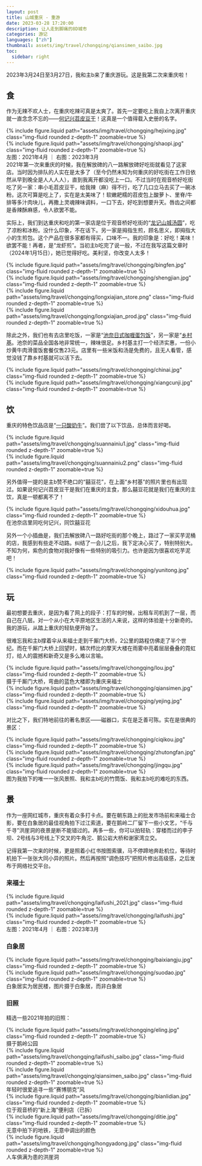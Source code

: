 ```yaml
---
layout: post
title: 山城重庆 - 重游
date: 2023-03-28 17:20:00
description: 让人走到脚痛的8D城市
categories: 游记
languages: ["zh"]
thumbnail: assets/img/travel/chongqing/qiansimen_saibo.jpg
toc:
  sidebar: right
---
```


2023年3月24日至3月27日，我和主b来了重庆游玩。这是我第二次来重庆啦！

## 食

作为无辣不欢人士，在重庆吃辣可真是太爽了。首先一定要吃上我自上次离开重庆就一直念念不忘的——[何记兴苕皮豆干](https://www.cqspdg.com/)！这真是一个值得载入史册的名字。

<div class="row mt-3">
    <div class="col-sm mt-3 mt-md-0">
        {% include figure.liquid path="assets/img/travel/chongqing/hejixing.jpg" class="img-fluid rounded z-depth-1" zoomable=true %}
    </div>
    <div class="col-sm mt-3 mt-md-0">
        {% include figure.liquid path="assets/img/travel/chongqing/shaopi.jpg" class="img-fluid rounded z-depth-1" zoomable=true %}
    </div>
</div>
<div class="caption">
    左图：2021年4月 ｜ 右图：2023年3月
</div>
2021年第一次来重庆的时候，我在解放碑的八一路解放碑好吃街就看见了这家店。当时因为排队的人实在是太多了（至今仍然未知为何重庆的好吃街在工作日依然从早到晚全是人人人人），直到我离开都没吃上一口。不过当时在观音桥好吃街吃了另一家：串小毛苕皮豆干，给我辣（麻）得不行，吃了几口立马去买了一碗冰粉。这次可算是吃上了，实在是太美味了！软嫩耙糯的苕皮包上酸萝卜、里脊/牛排等多汁肉块儿，再撒上灵魂辣味调料，一口下去，好吃到想要升天。唇齿之间都是香辣酥麻感，令人欲罢不能。

实际上，我们到达重庆和吃的第一家店是位于观音桥好吃街的“[龙记山城汤圆](http://www.longjiscty.com/11068/)”，吃了凉粉和冰粉。没什么印象，不在话下。另一家是拇指生煎，顾名思义，即拇指大小的生煎包。这个产品在很多家都有得买，口味不一。我的印象是：好吃！美味！欲罢不能！再者，是“龙虾煎”。当初主b吃完了说一般，不过在我写这篇文章时（2024年1月15日），她已觉得好吃。美利坚，你改变人太多！

<div class="row mt-3">
    <div class="col-sm mt-3 mt-md-0">
        {% include figure.liquid path="assets/img/travel/chongqing/bingfen.jpg" class="img-fluid rounded z-depth-1" zoomable=true %}
    </div>
    <div class="col-sm mt-3 mt-md-0">
        {% include figure.liquid path="assets/img/travel/chongqing/shengjian.jpg" class="img-fluid rounded z-depth-1" zoomable=true %}
    </div>
</div>
<div class="row mt-3">
    <div class="col-sm mt-3 mt-md-0">
        {% include figure.liquid path="assets/img/travel/chongqing/longxiajian_store.png" class="img-fluid rounded z-depth-1" zoomable=true %}
    </div>
    <div class="col-sm mt-3 mt-md-0">
        {% include figure.liquid path="assets/img/travel/chongqing/longxiajian_prod.jpg" class="img-fluid rounded z-depth-1" zoomable=true %}
    </div>
</div>

除此之外，我们也有去店里吃饭，一家是“[池奈日式咖喱蛋包饭](http://www.chinai.com.cn/)”，另一家是“[乡村基](https://www.csc100.com/)。池奈的菜品全国各地非常统一，辣味很足。乡村基主打一个经济实惠，一份小炒黄牛肉滑蛋饭套餐仅售23元。店里有一些米饭和汤是免费的，且无人看管，感觉没钱了靠乡村基就可以活下去。

<div class="row mt-3">
    <div class="col-sm mt-3 mt-md-0">
        {% include figure.liquid path="assets/img/travel/chongqing/chinai.jpg" class="img-fluid rounded z-depth-1" zoomable=true %}
    </div>
    <div class="col-sm mt-3 mt-md-0">
        {% include figure.liquid path="assets/img/travel/chongqing/xiangcunji.jpg" class="img-fluid rounded z-depth-1" zoomable=true %}
    </div>
</div>

## 饮

重庆的特色饮品店是“[一只酸奶牛](http://www.ayogurtcow.com/)”。我们尝了以下饮品，总体而言好喝。

<div class="row mt-3">
    <div class="col-sm mt-3 mt-md-0">
        {% include figure.liquid path="assets/img/travel/chongqing/suannainiu1.jpg" class="img-fluid rounded z-depth-1" zoomable=true %}
    </div>
    <div class="col-sm mt-3 mt-md-0">
        {% include figure.liquid path="assets/img/travel/chongqing/suannainiu2.png" class="img-fluid rounded z-depth-1" zoomable=true %}
    </div>
</div>

另外值得一提的是主b赞不绝口的“囍豆花”，在上面“乡村基”的照片里也有出现过。如果说何记兴苕皮豆干是我们在重庆的主食，那么囍豆花就是我们在重庆的主饮，真是一顿都离不了！

<div class="row mt-3">
    <div class="col-sm mt-3 mt-md-0">
        {% include figure.liquid path="assets/img/travel/chongqing/xidouhua.jpg" class="img-fluid rounded z-depth-1" zoomable=true %}
    </div>
</div>
<div class="caption">
    在池奈店里同吃何记兴，同饮囍豆花
</div>

另外一个小插曲是，我们去解放碑八一路好吃街的那个晚上，路过了一家买芋泥桶的店，我感到有些走不动路。纠结了一会儿之后，我下定决心买了，特别特别大。不知为何，紫色的食物对我好像有一些特别的吸引力。也许是因为很喜欢吃芋泥吧！

<div class="row mt-3">
    <div class="col-sm mt-3 mt-md-0">
        {% include figure.liquid path="assets/img/travel/chongqing/yunitong.jpg" class="img-fluid rounded z-depth-1" zoomable=true %}
    </div>
</div>

## 玩

最初想要去重庆，是因为看了网上的段子：打车的时候，出租车司机到了一层，而自己在八层。对一个从小在大平原地区生活的人来说，这样的体验是十分新奇的。我的游玩，从踏上重庆的轻轨便开始了。

很难忘我和主b撑着伞从来福士走到千厮门大桥，2公里的路程仿佛走了半个世纪。而在千厮门大桥上回望时，鳞次栉比的摩天大楼在雨雾中亮着层层叠叠的霓虹灯，给人的震撼和新奇又是多么难以言喻。

<div class="row mt-3">
    <div class="col-sm mt-3 mt-md-0">
        {% include figure.liquid path="assets/img/travel/chongqing/lou.jpg" class="img-fluid rounded z-depth-1" zoomable=true %}
    </div>
</div>
<div class="caption">
    摄于千厮门大桥，弯曲的蓝色大楼即为重庆来福士
</div>

<div class="row mt-3">
    <div class="col-sm mt-3 mt-md-0">
        {% include figure.liquid path="assets/img/travel/chongqing/qiansimen.jpg" class="img-fluid rounded z-depth-1" zoomable=true %}
    </div>
    <div class="col-sm mt-3 mt-md-0">
        {% include figure.liquid path="assets/img/travel/chongqing/yejing.jpg" class="img-fluid rounded z-depth-1" zoomable=true %}
    </div>
</div>

对比之下，我们特地前往的著名景区——磁器口，实在是乏善可陈。实在是很典的景区：

<div class="row mt-3">
    <div class="col-sm mt-3 mt-md-0">
        {% include figure.liquid path="assets/img/travel/chongqing/ciqikou.jpg" class="img-fluid rounded z-depth-1" zoomable=true %}
    </div>
    <div class="col-sm mt-3 mt-md-0">
        {% include figure.liquid path="assets/img/travel/chongqing/zhutongfan.jpg" class="img-fluid rounded z-depth-1" zoomable=true %}
    </div>
        <div class="col-sm mt-3 mt-md-0">
        {% include figure.liquid path="assets/img/travel/chongqing/jingqu.jpg" class="img-fluid rounded z-depth-1" zoomable=true %}
    </div>
</div>
图为我拍下的唯一一张风景照、我和主b吃的竹筒饭、我和主b吃的难吃的东西。

## 景

作为一座网红城市，重庆有着众多打卡点。要在朝东路上的批发市场前和来福士合影，要在白象居的最佳视角拍下过江索道，要在鹅岭二厂留下一些小文艺，“千与千寻”洪崖洞的夜景是断不能错过的。再多一些，你可以拍轻轨：穿楼而过的李子坝、2号线与3号线上下交叉的牛角沱、鹅公岩大桥和谢家湾立交。

记得我第一次来的时候，更是照着小红书按图索骥，马不停蹄地奔赴机位，等待时机拍下一张张大同小异的照片。然后再按照“调色技巧”把照片修出高级感，之后发布于网络社交平台。

### 来福士

<div class="row mt-3">
    <div class="col-sm mt-3 mt-md-0">
        {% include figure.liquid path="assets/img/travel/chongqing/laifushi_2021.jpg" class="img-fluid rounded z-depth-1" zoomable=true %}
    </div>
    <div class="col-sm mt-3 mt-md-0">
        {% include figure.liquid path="assets/img/travel/chongqing/laifushi.jpg" class="img-fluid rounded z-depth-1" zoomable=true %}
    </div>
</div>
<div class="caption">
    左图：2021年4月 ｜ 右图：2023年3月
</div>

### 白象居

<div class="row mt-3">
    <div class="col-sm mt-3 mt-md-0">
        {% include figure.liquid path="assets/img/travel/chongqing/baixiangju.jpg" class="img-fluid rounded z-depth-1" zoomable=true %}
    </div>
    <div class="col-sm mt-3 mt-md-0">
        {% include figure.liquid path="assets/img/travel/chongqing/suodao.jpg" class="img-fluid rounded z-depth-1" zoomable=true %}
    </div>
</div>
<div class="caption">
    白象居实为居民楼，图片摄于白象居，而非白象居
</div>

### 旧照

精选一些2021年拍的旧照：

<div class="row mt-3">
    <div class="col-sm mt-3 mt-md-0">
        {% include figure.liquid path="assets/img/travel/chongqing/eling.jpg" class="img-fluid rounded z-depth-1" zoomable=true %}
    </div>
</div>
<div class="caption">
    摄于鹅岭公园
</div>

<div class="row mt-3">
    <div class="col-sm mt-3 mt-md-0">
        {% include figure.liquid path="assets/img/travel/chongqing/laifushi_saibo.jpg" class="img-fluid rounded z-depth-1" zoomable=true %}
    </div>
        <div class="col-sm mt-3 mt-md-0">
        {% include figure.liquid path="assets/img/travel/chongqing/qiansimen_saibo.jpg" class="img-fluid rounded z-depth-1" zoomable=true %}
    </div>
</div>
<div class="caption">
    年轻时很爱追寻一些“赛博朋克”风
</div>

<div class="row mt-3">
    <div class="col-sm mt-3 mt-md-0">
        {% include figure.liquid path="assets/img/travel/chongqing/bianlidian.jpg" class="img-fluid rounded z-depth-1" zoomable=true %}
    </div>
</div>
<div class="caption">
    位于观音桥的“新上海”便利店（已拆）
</div>
<div class="row mt-3">
    <div class="col-sm mt-3 mt-md-0">
        {% include figure.liquid path="assets/img/travel/chongqing/ditie.jpg" class="img-fluid rounded z-depth-1" zoomable=true %}
    </div>
</div>
<div class="caption">
    无意中拍下的地铁，无意中调出的颜色
</div>
<div class="row mt-3">
    <div class="col-sm mt-3 mt-md-0">
        {% include figure.liquid path="assets/img/travel/chongqing/hongyadong.jpg" class="img-fluid rounded z-depth-1" zoomable=true %}
    </div>
</div>
<div class="caption">
    人车俱满为患的洪崖洞
</div>
